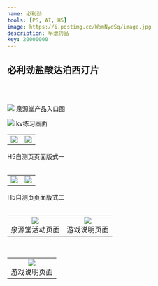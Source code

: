 ```yaml
---
name: 必利劲
tools: [PS, AI, H5]
image: https://i.postimg.cc/WbmNydSq/image.jpg
description: 早泄药品
key: 20000000
---
```


## 必利劲盐酸达泊西汀片
<br />
<br />
 
![](https://i.postimg.cc/mDMfFn51/pc-790-300.jpg)
泉源堂产品入口图

![](https://i.postimg.cc/VLzQdDB5/kv-2.jpg)
kv练习画面

<table>
<tr>
<td><center><img src="https://i.postimg.cc/g0C1dD2z/01.jpg"></center></td>
<td><center><img src="https://i.postimg.cc/3R2Vwvkg/02.jpg"></center></td>
</tr>
</table>  
H5自测页页面版式一  
<br />
<br />

<table>
<tr>
<td><center><img src="https://i.postimg.cc/0j8W2HRs/01.jpg"></center></td>
<td><center><img src="https://i.postimg.cc/VvD7SBmb/02.jpg"></center></td>
</tr>
</table>
H5自测页页面版式二
<br />
<br />

<table>
<tr>
<td><center><img src="https://i.postimg.cc/8cB2Z6D1/pc-1920.jpg"></center>泉源堂活动页面</td>
<td><center><img src="https://i.postimg.cc/QdB6tTPH/image.jpg"></center>游戏说明页面</td>
</tr>
</table>
<br />

<table>
<tr>
<td><center><img src="https://i.postimg.cc/7YZsFcn1/image.jpg"></center>游戏说明页面</td>
</tr>
</table>
<br />
<br />